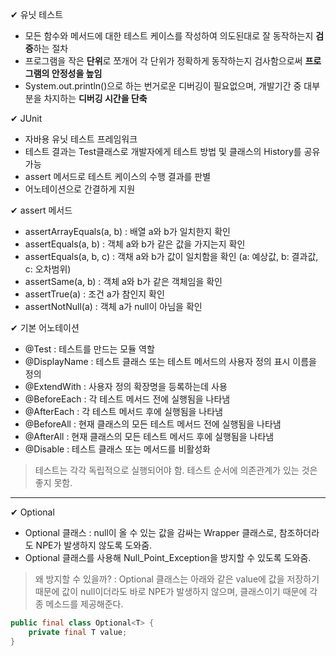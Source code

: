 ✔ 유닛 테스트

- 모든 함수와 메서드에 대한 테스트 케이스를 작성하여 의도된대로 잘 동작하는지 **검증**하는 절차
- 프로그램을 작은 **단위**로 쪼개어 각 단위가 정확하게 동작하는지 검사함으로써 **프로그램의 안정성을 높임**
- System.out.println()으로 하는 번거로운 디버깅이 필요없으며, 개발기간 중 대부분을 차지하는 **디버깅 시간을 단축**

✔ JUnit

- 자바용 유닛 테스트 프레임워크
- 테스트 결과는 Test클래스로 개발자에게 테스트 방법 및 클래스의 History를 공유 가능
- assert 메서드로 테스트 케이스의 수행 결과를 판별
- 어노테이션으로 간결하게 지원

✔ assert 메서드

- assertArrayEquals(a, b) : 배열 a와 b가 일치한지 확인
- assertEquals(a, b) : 객체 a와 b가 같은 값을 가지는지 확인
- assertEquals(a, b, c) : 객채 a와 b가 값이 일치함을 확인 (a: 예상값, b: 결과값, c: 오차범위)
- assertSame(a, b) : 객체 a와 b가 같은 객체임을 확인
- assertTrue(a) : 조건 a가 참인지 확인
- assertNotNull(a) : 객체 a가 null이 아님을 확인

✔ 기본 어노테이션

- @Test : 테스트를 만드는 모듈 역할
- @DisplayName : 테스트 클래스 또는 테스트 메서드의 사용자 정의 표시 이름을 정의
- @ExtendWith : 사용자 정의 확장명을 등록하는데 사용
- @BeforeEach : 각 테스트 메서드 전에 실행됨을 나타냄
- @AfterEach : 각 테스트 메서드 후에 실행됨을 나타냄
- @BeforeAll : 현재 클래스의 모든 테스트 메서드 전에 실행됨을 나타냄
- @AfterAll : 현재 클래스의 모든 테스트 메서드 후에 실행됨을 나타냄
- @Disable : 테스트 클래스 또는 메서드를 비활성화

> 테스트는 각각 독립적으로 실행되어야 함. 테스트 순서에 의존관계가 있는 것은 좋지 못함.

---

✔ Optional

- Optional<T> 클래스 : null이 올 수 있는 값을 감싸는 Wrapper 클래스로, 참조하더라도 NPE가 발생하지 않도록 도와줌.
- Optional<T> 클래스를 사용해 Null_Point_Exception을 방지할 수 있도록 도와줌.

> 왜 방지할 수 있을까? : Optional 클래스는 아래와 같은 value에 값을 저장하기 때문에 값이 null이더라도 바로 NPE가 발생하지 않으며, 클래스이기 때문에 각종 메소드를 제공해준다.

```java
public final class Optional<T> {
    private final T value;
}
```
